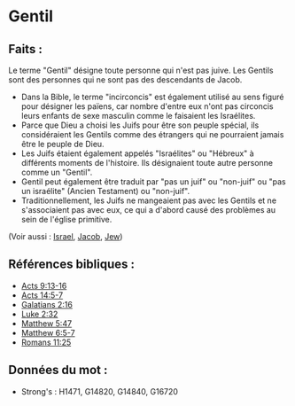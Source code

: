 # Gentil

## Faits :

Le terme "Gentil" désigne toute personne qui n'est pas juive. Les Gentils sont des personnes qui ne sont pas des descendants de Jacob.

* Dans la Bible, le terme "incirconcis" est également utilisé au sens figuré pour désigner les païens, car nombre d'entre eux n'ont pas circoncis leurs enfants de sexe masculin comme le faisaient les Israélites.
* Parce que Dieu a choisi les Juifs pour être son peuple spécial, ils considéraient les Gentils comme des étrangers qui ne pourraient jamais être le peuple de Dieu.
* Les Juifs étaient également appelés "Israélites" ou "Hébreux" à différents moments de l'histoire. Ils désignaient toute autre personne comme un "Gentil".
* Gentil peut également être traduit par "pas un juif" ou "non-juif" ou "pas un israélite" (Ancien Testament) ou "non-juif".
* Traditionnellement, les Juifs ne mangeaient pas avec les Gentils et ne s'associaient pas avec eux, ce qui a d'abord causé des problèmes au sein de l'église primitive.

(Voir aussi : [Israel](../kt/israel.md), [Jacob](../names/jacob.md), [Jew](../kt/jew.md))

## Références bibliques :

* [Acts 9:13-16](rc://en/tn/help/act/09/13)
* [Acts 14:5-7](rc://en/tn/help/act/14/05)
* [Galatians 2:16](rc://en/tn/help/gal/02/16)
* [Luke 2:32](rc://en/tn/help/luk/02/32)
* [Matthew 5:47](rc://en/tn/help/mat/05/47)
* [Matthew 6:5-7](rc://en/tn/help/mat/06/05)
* [Romans 11:25](rc://en/tn/help/rom/11/25)

## Données du mot :

* Strong's : H1471, G14820, G14840, G16720
